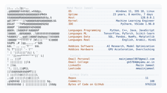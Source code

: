 <picture>
  <source srcset="https://raw.githubusercontent.com/mmazinjameel/mmazinjameel/main/dark_mode.svg?v=1752307998" media="(prefers-color-scheme: dark)">
  <img src="https://raw.githubusercontent.com/mmazinjameel/mmazinjameel/main/light_mode.svg?v=1752307998">
</picture>
